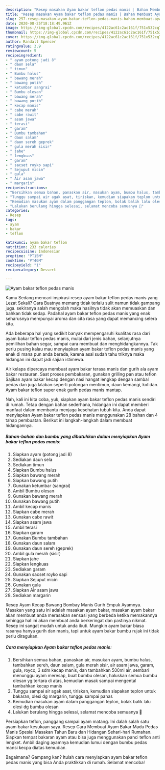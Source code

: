 ```yaml
---
description: "Resep masakan Ayam bakar teflon pedas manis | Bahan Membuat Ayam bakar teflon pedas manis Yang Lezat Sekali"
title: "Resep masakan Ayam bakar teflon pedas manis | Bahan Membuat Ayam bakar teflon pedas manis Yang Lezat Sekali"
slug: 257-resep-masakan-ayam-bakar-teflon-pedas-manis-bahan-membuat-ayam-bakar-teflon-pedas-manis-yang-lezat-sekali
date: 2020-08-25T18:18:49.961Z
image: https://img-global.cpcdn.com/recipes/4122ac61c2ac161f/751x532cq70/ayam-bakar-teflon-pedas-manis-foto-resep-utama.jpg
thumbnail: https://img-global.cpcdn.com/recipes/4122ac61c2ac161f/751x532cq70/ayam-bakar-teflon-pedas-manis-foto-resep-utama.jpg
cover: https://img-global.cpcdn.com/recipes/4122ac61c2ac161f/751x532cq70/ayam-bakar-teflon-pedas-manis-foto-resep-utama.jpg
author: Randall Spencer
ratingvalue: 3.9
reviewcount: 5
recipeingredient:
- " ayam potong jadi 8"
- " daun sela"
- " timun"
- " Bumbu halus"
- " bawang merah"
- " bawang putih"
- " ketumbar sangrai"
- " Bumbu olesan"
- " bawang merah"
- " bawang putih"
- " kecap manis"
- " cabe merah"
- " cabe rawit"
- " asam jawa"
- " terasi"
- " garam"
- " Bumbu tambahan"
- " daun salam"
- " daun sereh geprek"
- " gula merah sisir"
- " jahe"
- " lengkuas"
- " garam"
- " sacset royko sapi"
- " Sejuput micin"
- " gula"
- " Air asam jawa"
- " margarin"
recipeinstructions:
- "Bersihkan semua bahan, panaskan air, masukan ayam, bumbu halus, tambahkan sereh, daun salam, gula merah sisir, air asam jawa, garam, gula, royco, 3 sdm kecap manis, dan tambahkan 500ml air, sembari menunggu ayam meresap, buat bumbu olesan, haluskan semua bumbu olesan yg tertara di atas, kemudian masak sampai mengental tambahkan kecap manis"
- "Tunggu sampai air agak asat, tiriskan, kemudian siapakan teplon untuk bakaran, olesi dg margarin, tunggu sampai panas"
- "Kemudian masukan ayam dalam panggangan teplon, bolak balik lalu olesi dg bumbu olesan"
- "Lalukan berulang hingga selesai, selamat mencoba semuanya 💛"
categories:
- Resep
tags:
- ayam
- bakar
- teflon

katakunci: ayam bakar teflon 
nutrition: 233 calories
recipecuisine: Indonesian
preptime: "PT15M"
cooktime: "PT46M"
recipeyield: "1"
recipecategory: Dessert

---
```



![Ayam bakar teflon pedas manis](https://img-global.cpcdn.com/recipes/4122ac61c2ac161f/751x532cq70/ayam-bakar-teflon-pedas-manis-foto-resep-utama.jpg)

Kamu Sedang mencari inspirasi resep ayam bakar teflon pedas manis yang Lezat Sekali? Cara Buatnya memang tidak terlalu sulit namun tidak gampang juga. sekiranya salah mengolah maka hasilnya tidak akan memuaskan dan bahkan tidak sedap. Padahal ayam bakar teflon pedas manis yang enak seharusnya mempunyai aroma dan cita rasa yang dapat memancing selera kita.

Ada beberapa hal yang sedikit banyak mempengaruhi kualitas rasa dari ayam bakar teflon pedas manis, mulai dari jenis bahan, selanjutnya pemilihan bahan segar, sampai cara membuat dan menghidangkannya. Tak perlu pusing kalau mau menyiapkan ayam bakar teflon pedas manis yang enak di mana pun anda berada, karena asal sudah tahu triknya maka hidangan ini dapat jadi sajian istimewa.

Air kelapa dipercaya membuat ayam bakar terasa manis dan gurih ala ayam bakar restauran. Saat proses pembakaran, gunakan grilling pan atau teflon Sajikan ayam bakar kecap dengan nasi hangat lengkap dengan sambal pedas dan juga lalaban seperti potongan mentimun, daun kemangi, kol dan. Ayam bakar teflon super enak gurih pedas manis mantap.


Nah, kali ini kita coba, yuk, siapkan ayam bakar teflon pedas manis sendiri di rumah. Tetap dengan bahan sederhana, hidangan ini dapat memberi manfaat dalam membantu menjaga kesehatan tubuh kita. Anda dapat menyiapkan Ayam bakar teflon pedas manis menggunakan 28 bahan dan 4 tahap pembuatan. Berikut ini langkah-langkah dalam membuat hidangannya.

<!--inarticleads1-->

##### Bahan-bahan dan bumbu yang dibutuhkan dalam menyiapkan Ayam bakar teflon pedas manis:

1. Siapkan  ayam (potong jadi 8)
1. Sediakan  daun sela
1. Sediakan  timun
1. Siapkan  Bumbu halus
1. Siapkan  bawang merah
1. Siapkan  bawang putih
1. Gunakan  ketumbar (sangrai)
1. Ambil  Bumbu olesan
1. Gunakan  bawang merah
1. Gunakan  bawang putih
1. Ambil  kecap manis
1. Siapkan  cabe merah
1. Gunakan  cabe rawit
1. Siapkan  asam jawa
1. Ambil  terasi
1. Siapkan  garam
1. Gunakan  Bumbu tambahan
1. Gunakan  daun salam
1. Gunakan  daun sereh (geprek)
1. Ambil  gula merah (sisir)
1. Siapkan  jahe
1. Siapkan  lengkuas
1. Sediakan  garam
1. Gunakan  sacset royko sapi
1. Siapkan  Sejuput micin
1. Gunakan  gula
1. Siapkan  Air asam jawa
1. Sediakan  margarin


Resep Ayam Kecap Bawang Bombay Manis Gurih Empuk Ayamnya. Masakan yang satu ini adalah masakan ayam bakar, masakan ayam bakar akan membuat anda merasakan sensasi yang berbeda ketika memakannya sehingga hal ini akan membuat anda berkeringat dan pastinya nikmat. Resep ini sangat mudah untuk anda ikuti. Mungkin ayam bakar biasa rasanya hanya gurih dan manis, tapi untuk ayam bakar bumbu rujak ini tidak perlu diragukan. 

<!--inarticleads2-->

##### Cara menyiapkan Ayam bakar teflon pedas manis:

1. Bersihkan semua bahan, panaskan air, masukan ayam, bumbu halus, tambahkan sereh, daun salam, gula merah sisir, air asam jawa, garam, gula, royco, 3 sdm kecap manis, dan tambahkan 500ml air, sembari menunggu ayam meresap, buat bumbu olesan, haluskan semua bumbu olesan yg tertara di atas, kemudian masak sampai mengental tambahkan kecap manis
1. Tunggu sampai air agak asat, tiriskan, kemudian siapakan teplon untuk bakaran, olesi dg margarin, tunggu sampai panas
1. Kemudian masukan ayam dalam panggangan teplon, bolak balik lalu olesi dg bumbu olesan
1. Lalukan berulang hingga selesai, selamat mencoba semuanya 💛


Persiapkan teflon, panggang sampai ayam matang. Ini dalah salah satu ayam bakar kesukaan saya. Resep Cara Membuat Ayam Bakar Madu Pedas Manis Spesial Masakan Tahun Baru dan Hidangan Sehari-hari Rumahan. Siapkan tempat bakaran ayam atau bisa juga menggunakan panci teflon anti lengket. Ambil daging ayamnya kemudian lumui dengan bumbu pedas mansi kecpa diatas kemudian. 

Bagaimana? Gampang kan? Itulah cara menyiapkan ayam bakar teflon pedas manis yang bisa Anda praktikkan di rumah. Selamat mencoba!
